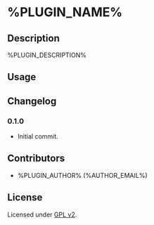 # %PLUGIN_NAME%

## Description

%PLUGIN_DESCRIPTION%

## Usage


## Changelog

### 0.1.0

* Initial commit.

## Contributors

* %PLUGIN_AUTHOR% (%AUTHOR_EMAIL%)

## License

Licensed under [GPL v2](http://www.opensource.org/licenses/gpl-license.php).
